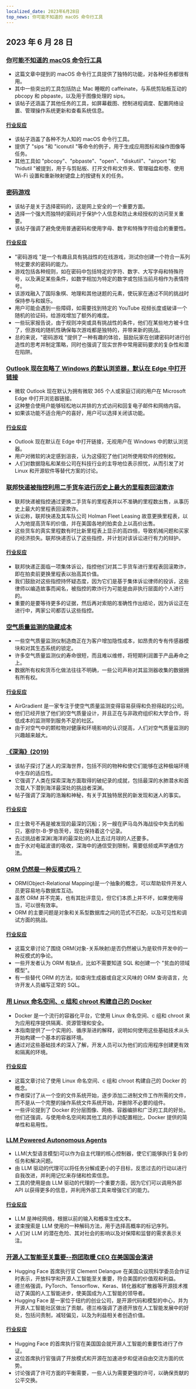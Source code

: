 ```yaml
---
localized_date: 2023年6月28日
top_news: 你可能不知道的 macOS 命令行工具
---
```


## 2023 年 6 月 28 日

### [你可能不知道的 macOS 命令行工具](https://saurabhs.org/advanced-macos-commands)

- 这篇文章中提到的 macOS 命令行工具提供了独特的功能，对各种任务都很有用。
- 其中一些突出的工具包括防止 Mac 睡眠的 caffeinate，与系统剪贴板互动的 pbcopy 和 pbpaste，以及用于图像处理的 sips。
- 该帖子还涵盖了其他任务的工具，如屏幕截图、控制进程调度、配置网络设置、管理操作系统更新和查看系统信息。

#### [行业反应](http://news.ycombinator.com/item?id=36491704)

- 该帖子涵盖了各种不为人知的 macOS 命令行工具。
- 提供了 "sips "和 "iconutil "等命令的例子，用于生成应用图标和操作图像等任务。
- 其他工具如 "pbcopy"、"pbpaste"、"open"、"diskutil"、"airport "和 "hidutil "被提到，用于与剪贴板、打开文件和文件夹、管理磁盘和卷、使用 Wi-Fi 设置和重新映射键盘上的按键有关的任务。

### [密码游戏](https://neal.fun/password-game/)

- 该帖子是关于选择密码的，这是网上安全的一个重要方面。
- 选择一个强大而独特的密码对于保护个人信息和防止未经授权的访问至关重要。
- 该帖子强调了避免使用普通密码和使用字母、数字和特殊字符组合的重要性。

#### [行业反应](http://news.ycombinator.com/item?id=36493715)

- "密码游戏 "是一个有趣且具有挑战性的在线游戏，测试你创建一个符合一系列特定要求的密码的能力。
- 游戏包括各种规则，如在密码中包括特定的字符、数字、大写字母和特殊符号，以及满足某些条件，如数字相加为特定的数字或包括当前月相作为表情符号。
- 该游戏融入了国际象棋、地理和其他谜题的元素，使玩家在通过不同的挑战时保持参与和娱乐。
- 用户可能会遇到一些障碍，如需要找到特定的 YouTube 视频长度或破译一个随机的验证码，给游戏增加了额外的难度。
- 一些玩家报告说，由于规则冲突或具有挑战性的条件，他们在某些地方被卡住了，但游戏的随机性确保每次游戏都是独特的，并带来新的挑战。
- 总的来说，"密码游戏 "提供了一种有趣的体验，鼓励玩家在创建密码时进行创造性的思考并制定策略，同时也强调了现实世界中常用密码要求的复杂性和潜在陷阱。

### [Outlook 现在忽略了 Windows 的默认浏览器，默认在 Edge 中打开链接](https://support.microsoft.com/en-us/topic/outlook-emails-open-next-to-web-links-in-microsoft-edge-b0e1a1c1-bd62-462c-9ed5-5938b9c649f0)

- 微软 Outlook 现在默认为拥有微软 365 个人或家庭订阅的用户在 Microsoft Edge 中打开浏览器链接。
- 这种整合使用户能够轻松地以并排的方式访问和回复电子邮件和网络内容。
- 如果该功能不适合用户的喜好，用户可以选择关闭该功能。

#### [行业反应](http://news.ycombinator.com/item?id=36492329)

- Outlook 现在默认在 Edge 中打开链接，无视用户在 Windows 中的默认浏览器。
- 用户对微软的决定感到沮丧，认为这侵犯了他们对所使用软件的控制权。
- 人们对数据隐私和某些公司在科技行业的主导地位表示担忧，从而引发了对 Linux 和开源软件等替代方案的讨论。

### [联邦快递被指控利用二手货车进行历史上最大的里程表回滚欺诈](https://www.thedrive.com/news/fedex-accused-of-largest-odometer-rollback-fraud-in-history-with-used-vans)

- 联邦快递被指控通过更换二手货车的里程表并以不准确的里程数出售，从事历史上最大的里程表回滚欺诈。
- 诉讼称，联邦快递及其车队公司 Holman Fleet Leasing 故意更换里程表，以人为地提高货车的价值，并在美国各地的拍卖会上以高价出售。
- 这些货车的真实里程数有时比新里程表上显示的高四倍，导致机械问题和买家的经济损失。联邦快递否认了这些指控，并计划对该诉讼进行有力的辩护。

#### [行业反应](http://news.ycombinator.com/item?id=36492010)

- 联邦快递正面临一项集体诉讼，指控他们对其二手货车进行里程表回滚欺诈，即在拍卖前更换里程表以抬高其价值。
- 我们鼓励对这些指控持怀疑态度，因为它们是基于集体诉讼律师的投诉，这些律师以编造故事而闻名，被指控的欺诈行为可能是由非执行层面的个人进行的。
- 重要的是要等待更多的证据，然后再对索赔的准确性作出结论，因为诉讼正在进行中，两家公司都否认这些指控。

### [空气质量监测的隐藏成本](https://www.airgradient.com/blog/hidden-costs-of-air-quality-monitoring/)

- 一些空气质量监测仪制造商正在为客户增加隐性成本，如昂贵的专有传感器模块和对其生态系统的锁定。
- 许多空气质量监测仪的寿命很短，而且难以维修，将短期利润置于产品寿命之上。
- 数据所有权和货币化做法往往不明确，一些公司声称对其监测器收集的数据拥有所有权。

#### [行业反应](http://news.ycombinator.com/item?id=36499905)

- AirGradient 是一家专注于使空气质量监测变得容易获得和负担得起的公司。
- 他们已经开放了他们的空气质量设计，并且正在与非政府组织和大学合作，将低成本的监测带到服务不足的社区。
- 由于对空气中的颗粒物对健康和环境影响的认识提高，人们对空气质量监测的兴趣越来越大。

### [《深海》(2019)](https://neal.fun/deep-sea/)

- 该帖子探讨了迷人的深海世界，包括不同的物种和使它们能够在这种极端环境中生存的适应性。
- 它强调了人类在探索深海方面取得的破纪录的成就，包括最深的水肺潜水和首次载人下潜到海洋最深处的挑战者深渊。
- 帖子强调了深海的浩瀚和神秘，有关于其独特居民的新发现和迷人的事实。

#### [行业反应](http://news.ycombinator.com/item?id=36491514)

- 庄士敦号不再是被发现的最深的沉船；另一艘在萨马岛外海战役中失去的船只，塞缪尔-B-罗伯茨号，现在保持着这个记录。
- 去过挑战者深渊(海洋的最深处)的人比去过月球的人还要多。
- 由于水对电磁波谱的吸收，深海中的通信受到限制，需要低频或声学通信方法。

### [ORM 仍然是一种反模式吗？](https://github.com/getlago/lago/wiki/Is-ORM-still-an-%27anti-pattern%27%3F)

- ORM(Object-Relational Mapping)是一个抽象的概念，可以帮助软件开发人员更容易地与数据库互动。
- 虽然 ORM 并不完美，也有其批评意见，但它们本质上并不坏，如果使用得当，可以很有效率。
- ORM 的主要问题是对象和关系型数据库之间的范式不匹配，以及可见性和调试方面的挑战。

#### [行业反应](http://news.ycombinator.com/item?id=36497613)

- 这篇文章讨论了围绕 ORM(对象-关系映射)是否仍然被认为是软件开发中的一种反模式的争论。
- 一些开发者认为 ORM 有缺点，比如不需要知道 SQL 和创建一个 "贫血的领域模型"。
- 有一些替代 ORM 的方法，如查询生成器或自定义风味的 ORM 查询语言，允许开发人员编写正常的 SQL。

### [用 Linux 命名空间、c 组和 chroot 构建自己的 Docker](https://akashrajpurohit.com/blog/build-your-own-docker-with-linux-namespaces-cgroups-and-chroot-handson-guide/)

- Docker 是一个流行的容器化平台，它使用 Linux 命名空间、c 组和 chroot 来为应用程序提供隔离、资源管理和安全。
- 本指南提供了一个实用的、循序渐进的解释，说明如何使用这些基础技术从头开始构建一个基本的容器环境。
- 通过对这些基础技术的深入了解，开发人员可以为他们的应用程序创建更有效和隔离的环境。

#### [行业反应](http://news.ycombinator.com/item?id=36488356)

- 这篇文章讨论了使用 Linux 命名空间、c 组和 chroot 构建自己的 Docker 的概念。
- 作者探讨了从一个空的文件系统开始，逐步添加二进制文件工作所需的文件，而不是从一个完整的操作系统文件系统开始，并删除不必要的组件。
- 一些评论提到了 Docker 的分层图像、网络、容器编排和广泛的工具的好处。他们还强调，与使用命名空间和其他工具的手动配置相比，Docker 提供的简单性和易用性。

### [LLM Powered Autonomous Agents](https://lilianweng.github.io/posts/2023-06-23-agent/)

- LLM(大型语言模型)可以作为自主代理的核心控制器，使它们能够执行复杂的任务和解决问题。
- 由 LLM 驱动的代理可以将任务分解成更小的子目标，反思过去的行动以进行自我改进，并利用记忆来存储和检索信息。
- 工具的使用是由 LLM 驱动的代理的一个重要方面，因为它们可以调用外部 API 以获得更多的信息，并利用外部工具来增强它们的能力。

#### [行业反应](http://news.ycombinator.com/item?id=36488871)

- LLM 是神经网络，根据以前的输入和概率生成文本。
- 波束搜索是 LLM 使用的一种解码方法，用于选择高概率的标记序列。
- 人们对 LLM 的潜在危险、其对社会的影响以及对保障和监督的需求表示关注。

### [开源人工智能至关重要--抱团取暖 CEO 在美国国会演讲](https://venturebeat.com/ai/hugging-face-ceo-tells-us-house-open-source-ai-is-extremely-aligned-with-american-interests/)

- Hugging Face 首席执行官 Clement Delangue 在美国众议院科学委员会作证时表示，开放科学和开源人工智能至关重要，符合美国的价值观和利益。
- 德兰格强调，PyTorch、Tensorflow、Keras、转化器和扩散器等开源技术推动了美国的人工智能进步，使美国成为人工智能的领导者。
- Hugging Face 是一家位于纽约的创业公司，是开源代码和模型的中心，并为开源人工智能社区做出了贡献。德兰格强调了道德开放在人工智能发展中的好处，包括问责制，减轻偏见，以及为利益相关者创造价值。

#### [行业反应](http://news.ycombinator.com/item?id=36499498)

- Hugging Face 的首席执行官在美国国会就开源人工智能的重要性进行了作证。
- 这位首席执行官强调了开放模式和开源在加速进步和促进自由交流方面的优势。
- 讨论强调了许可方面的平衡需要，一些人认为需要更强的许可，以确保贡献的公平交换。


